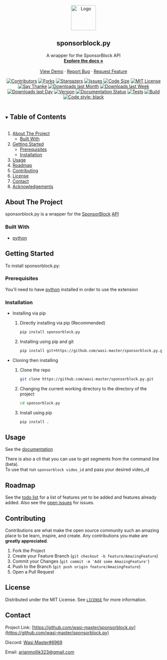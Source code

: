 <!-- markdownlint-disable-file MD033-->

<!-- PROJECT LOGO -->
<br/>
<p align="center">
  <a href="https://github.com/wasi-master/sponsorblock.py">
    <img src="https://raw.githubusercontent.com/wasi-master/sponsorblock.py/main/images/logo.png" alt="Logo" width="80" height="80">
  </a>

  <h2 align="center">sponsorblock.py</h2>

  <p align="center">
    A wrapper for the SponsorBlock API
    <br />
    <a href="https://sponsorblockpy.readthedocs.io/en/latest/"><strong>Explore the docs »</strong></a>
    <br />
    <br />
    <a href="https://github.com/wasi-master/sponsorblock.py/blob/main/demo.md">View Demo</a>
    ·
    <a href="https://github.com/wasi-master/sponsorblock.py/issues">Report Bug</a>
    ·
    <a href="https://github.com/wasi-master/sponsorblock.py/issues">Request Feature</a>
  </p>
</p>

<p align="center">
   <a href="https://github.com/wasi-master/sponsorblock.py/graphs/contributors"><img src="https://img.shields.io/github/contributors/wasi-master/sponsorblock.py.svg?style=flat" alt="Contributors"></a>
   <a href="https://github.com/wasi-master/sponsorblock.py/network/members"><img src="https://img.shields.io/github/forks/wasi-master/sponsorblock.py.svg?style=flat" alt="Forks"></a>
   <a href="https://github.com/wasi-master/sponsorblock.py/stargazers"><img src="https://img.shields.io/github/stars/wasi-master/sponsorblock.py.svg?style=flat" alt="Stargazers"></a>
   <a href="https://github.com/wasi-master/sponsorblock.py/issues"><img src="https://img.shields.io/github/issues/wasi-master/sponsorblock.py.svg?style=flat" alt="Issues"></a>
   <a href="https://github.com/wasi-master/sponsorblock.py"><img src="https://img.shields.io/github/languages/code-size/wasi-master/sponsorblock.py.svg?style=flat" alt="Code Size"></a>
   <a href="https://github.com/wasi-master/sponsorblock.py/blob/master/LICENSE"><img src="https://img.shields.io/github/license/wasi-master/sponsorblock.py.svg?style=flat" alt="MIT License"></a>
   <a href="https://saythanks.io/to/wasi-master"><img src="https://img.shields.io/badge/Say%20Thanks-!-1EAEDB.svg" alt="Say Thanke"></a>
   <a href="https://pypistats.org/packages/sponsorblock.py"><img src="https://img.shields.io/pypi/dm/sponsorblock.py.svg?style=flat" alt="Downloads last Month"></a>
   <a href="https://pypistats.org/packages/sponsorblock.py"><img src="https://img.shields.io/pypi/dw/sponsorblock.py.svg?style=flat" alt="Downloads last Week"></a>
   <a href="https://pypistats.org/packages/sponsorblock.py"><img src="https://img.shields.io/pypi/dd/sponsorblock.py.svg?style=flat" alt="Downloads last Day"></a>
   <a href="https://pypi.org/project/sponsorblock.py/#history"><img src="https://img.shields.io/pypi/v/sponsorblock.py.svg" alt="Version"></a>
   <a href='https://sponsorblockpy.readthedocs.io/en/latest/?badge=latest'><img src='https://readthedocs.org/projects/sponsorblockpy/badge/?version=latest' alt='Documentation Status' /></a>
   <a href="https://github.com/wasi-master/sponsorblock.py/actions/workflows/python-app.yml"><img src="https://img.shields.io/github/workflow/status/wasi-master/sponsorblock.py/Python%20application.svg?label=tests" alt="Tests"></a>
   <a href="https://github.com/wasi-master/sponsorblock.py/actions/workflows/python-publish.yml"><img src="https://img.shields.io/github/workflow/status/wasi-master/sponsorblock.py/Upload%20Python%20Package.svg?label=build" alt="Build"></a>
   <a href="https://github.com/psf/black"><img src="https://img.shields.io/badge/code%20style-black-000000.svg" alt="Code style: black"></a>
</p>

<!-- TABLE OF CONTENTS -->
<details open="open">
  <summary><h2 style="display: inline-block">Table of Contents</h2></summary>
  <ol>
    <li>
      <a href="#about-the-project">About The Project</a>
      <ul>
        <li><a href="#built-with">Built With</a></li>
      </ul>
    </li>
    <li>
      <a href="#getting-started">Getting Started</a>
      <ul>
        <li><a href="#prerequisites">Prerequisites</a></li>
        <li><a href="#installation">Installation</a></li>
      </ul>
    </li>
    <li><a href="#usage">Usage</a></li>
    <li><a href="#roadmap">Roadmap</a></li>
    <li><a href="#contributing">Contributing</a></li>
    <li><a href="#license">License</a></li>
    <li><a href="#contact">Contact</a></li>
    <li><a href="#acknowledgements">Acknowledgements</a></li>
  </ol>
</details>

<!-- ABOUT THE PROJECT -->
## About The Project

sponsorblock.py is a wrapper for the [SponsorBlock](https://sponsor.ajay.app) [API](https://wiki.sponsor.ajay.app/index.php/API_Docs)

### Built With

* [python](https://www.python.org)

<!-- GETTING STARTED -->
## Getting Started

To install sponsorblock.py:

### Prerequisites

You'll need to have [python](https://www.python.org) installed in order to use the extension

### Installation

* Installing via pip
  1. Directly installing via pip (Recommended)

     ```sh
     pip install sponsorblock.py
     ```

  2. Installing using pip and git

     ```sh
     pip install git+https://github.com/wasi-master/sponsorblock.py.git
     ```

* Cloning then installing
  1. Clone the repo

     ```sh
     git clone https://github.com/wasi-master/sponsorblock.py.git
     ```

  2. Changing the current working directory to the directory of the project

     ```sh
     cd sponsorblock.py
     ```

  3. Install using pip

     ```sh
     pip install .
     ```

<!-- USAGE EXAMPLES -->
## Usage

See the [documentation](https://sponsorblockpy.readthedocs.io/en/latest/)

There is also a cli that you can use to get segments from the command line (beta).\
To use that run `sponsorblock video_id` and pass your desired video_id

## Roadmap

See the [todo list](https://github.com/wasi-master/sponsorblock.py/blob/main/TODO.md) for a list of features yet to be added and features already added.
Also see the [open issues](https://github.com/wasi-master/sponsorblock.py/issues) for issues.

<!-- CONTRIBUTING -->
## Contributing

Contributions are what make the open source community such an amazing place to be learn, inspire, and create. Any contributions you make are **greatly appreciated**.

1. Fork the Project
2. Create your Feature Branch (`git checkout -b feature/AmazingFeature`)
3. Commit your Changes (`git commit -m 'Add some AmazingFeature'`)
4. Push to the Branch (`git push origin feature/AmazingFeature`)
5. Open a Pull Request

<!-- LICENSE -->
## License

Distributed under the MIT License. See [`LICENSE`](LICENSE) for more information.

<!-- CONTACT -->
## Contact

Project Link: [https://github.com/wasi-master/sponsorblock.py](https://github.com/wasi-master/sponsorblock.py)

Discord: [Wasi Master#6969](https://discord.com/users/723234115746398219)

Email: [arianmollik323@gmail.com](mailto:arianmollik323@gmail.com)
